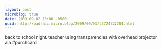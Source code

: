```yaml
---
layout: post
microblog: true
date: 2009-09-02 19:00 -0500
guid: http://padraic.micro.blog/2009/09/03/t3724322784.html
---
```

back to school night. teacher using transparencies with overhead projector ala #punchcard
